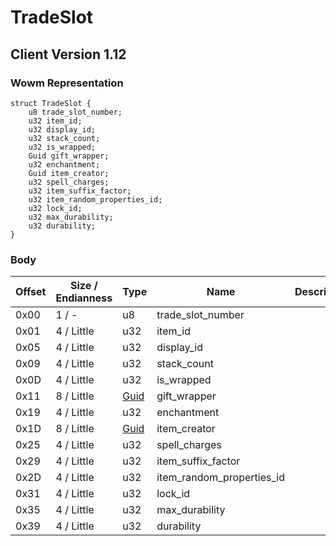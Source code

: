 # TradeSlot
## Client Version 1.12

### Wowm Representation
```rust,ignore
struct TradeSlot {
    u8 trade_slot_number;
    u32 item_id;
    u32 display_id;
    u32 stack_count;
    u32 is_wrapped;
    Guid gift_wrapper;
    u32 enchantment;
    Guid item_creator;
    u32 spell_charges;
    u32 item_suffix_factor;
    u32 item_random_properties_id;
    u32 lock_id;
    u32 max_durability;
    u32 durability;
}
```
### Body
| Offset | Size / Endianness | Type | Name | Description |
| ------ | ----------------- | ---- | ---- | ----------- |
| 0x00 | 1 / - | u8 | trade_slot_number |  |
| 0x01 | 4 / Little | u32 | item_id |  |
| 0x05 | 4 / Little | u32 | display_id |  |
| 0x09 | 4 / Little | u32 | stack_count |  |
| 0x0D | 4 / Little | u32 | is_wrapped |  |
| 0x11 | 8 / Little | [Guid](../spec/packed-guid.md) | gift_wrapper |  |
| 0x19 | 4 / Little | u32 | enchantment |  |
| 0x1D | 8 / Little | [Guid](../spec/packed-guid.md) | item_creator |  |
| 0x25 | 4 / Little | u32 | spell_charges |  |
| 0x29 | 4 / Little | u32 | item_suffix_factor |  |
| 0x2D | 4 / Little | u32 | item_random_properties_id |  |
| 0x31 | 4 / Little | u32 | lock_id |  |
| 0x35 | 4 / Little | u32 | max_durability |  |
| 0x39 | 4 / Little | u32 | durability |  |
